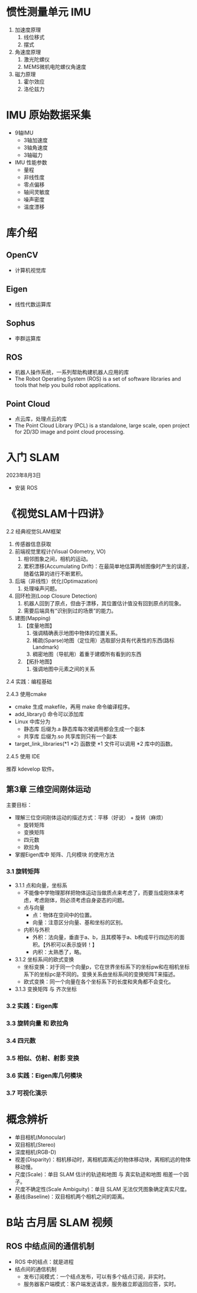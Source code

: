# 惯性测量单元 IMU

1. 加速度原理
    1. 线位移式
    2. 摆式
2. 角速度原理
    1. 激光陀螺仪
    2. MEMS微机电陀螺仪角速度
3. 磁力原理
    1. 霍尔效应
    2. 洛伦兹力

# IMU 原始数据采集

- 9轴IMU
  - 3轴加速度
  - 3轴角速度
  - 3轴磁力
- IMU 性能参数
  - 量程
  - 非线性度
  - 零点偏移
  - 轴间灵敏度
  - 噪声密度
  - 温度漂移

# 库介绍

## OpenCV

- 计算机视觉库

## Eigen

- 线性代数运算库

## Sophus

- 李群运算库

## ROS

- 机器人操作系统，一系列帮助构建机器人应用的库
- The Robot Operating System (ROS) is a set of software libraries and tools that help you build robot applications.

## Point Cloud

- 点云库，处理点云的库
- The Point Cloud Library (PCL) is a standalone, large scale, open project for 2D/3D image and point cloud processing.

# 入门 SLAM

2023年8月3日

- 安装 ROS

# 《视觉SLAM十四讲》

2.2 经典视觉SLAM框架

1. 传感器信息获取
2. 前端视觉里程计(Visual Odometry, VO)
   1. 相邻图象之间，相机的运动。
   2. 累积漂移(Accumulating Drift)：在最简单地估算两帧图像时产生的误差，随着估算的进行不断累积。
3. 后端（非线性）优化(Optimazation)
   1. 处理噪声问题。
4. 回环检测(Loop Closure Detection)
   1. 机器人回到了原点，但由于漂移，其位置估计值没有回到原点的现象。
   2. 需要后端具有“识别到过的场景”的能力。
5. 建图(Mapping)
   1. 【度量地图】
      1. 强调精确表示地图中物体的位置关系。
      2. 稀疏(Sparse)地图（定位用）选取部分具有代表性的东西(路标Landmark)
      3. 稠密地图（导航用）着重于建模所有看到的东西
   2. 【拓扑地图】
      1. 强调地图中元素之间的关系

2.4 实践：编程基础

2.4.3 使用cmake

- cmake 生成 makefile，再用 make 命令编译程序。
- add_library() 命令可以添加库
- Linux 中库分为
  - 静态库 后缀为.a 静态库每次被调用都会生成一个副本
  - 共享库 后缀为.so 共享库则只有一个副本
- target_link_libraries(*1 *2) 函数使 *1 文件可以调用 *2 库中的函数。

2.4.5 使用 IDE

推荐 kdevelop 软件。

## 第3章 三维空间刚体运动

主要目标：
- 理解三位空间刚体运动的描述方式：平移（好说） + 旋转（麻烦）
  - 旋转矩阵
  - 变换矩阵
  - 四元数
  - 欧拉角
- 掌握Eigen库中 矩阵、几何模块 的使用方法

### 3.1 旋转矩阵

- 3.1.1 点和向量，坐标系
  - 不能像中学物理那样把物体运动当做质点来考虑了，而要当成刚体来考虑，考虑刚体，则必须考虑自身姿态的问题。
  - 点与向量
    - 点：物体在空间中的位置。
    - 向量：注意区分向量、基和坐标的区别。
  - 内积与外积
    - 外积：法向量，垂直于a、b，且其模等于a、b构成平行四边形的面积。【外积可以表示旋转！】
    - 内积：太熟悉了，略。
- 3.1.2 坐标系间的欧式变换
  - 坐标变换：对于同一个向量p，它在世界坐标系下的坐标pw和在相机坐标系下的坐标pc是不同的。变换关系由坐标系间的变换矩阵T来描述。
  - 欧式变换：同一个向量在各个坐标系下的长度和夹角都不会变化。
- 3.1.3 变换矩阵 与 齐次坐标

### 3.2 实践：Eigen库

### 3.3 旋转向量 和 欧拉角

### 3.4 四元数

### 3.5 相似、仿射、射影 变换

### 3.6 实践：Eigen库几何模块

### 3.7 可视化演示

# 概念辨析

- 单目相机(Monocular)
- 双目相机(Stereo)
- 深度相机(RGB-D)
- 视差(Disparity)：相机移动时，离相机距离近的物体移动块，离相机远的物体移动慢。
- 尺度(Scale)：单目 SLAM 估计的轨迹和地图 与 真实轨迹和地图 相差一个因子。
- 尺度不确定性(Scale Ambiguity)：单目 SLAM 无法仅凭图象确定真实尺度。
- 基线(Baseline)：双目相机两个相机之间的距离。

# B站 古月居 SLAM 视频

## ROS 中结点间的通信机制
- ROS 中的结点：就是进程
- 结点间的通信机制
  - 发布订阅模式：一个结点发布，可以有多个结点订阅，非实时。
  - 服务器客户端模式：客户端发送请求，服务器立即返回应答，实时。